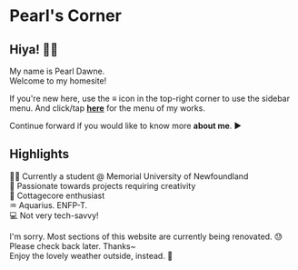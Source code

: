 <link rel="stylesheet" href="./style.css">

# Pearl's Corner


<!-- .slide -->

## Hiya! 🙋‍♀️
My name is Pearl Dawne. \
Welcome to my homesite!
<!-- .slide -->

If you're new here, use the **≡** icon in the top-right corner to use the sidebar menu.
And click/tap **[here](/menu)** for the menu of my works.

Continue forward if you would like to know more **about me**. ▶

<!-- .slide -->

## Highlights

👩‍🎓 Currently a student @ Memorial University of Newfoundland \
🎨 Passionate towards projects requiring creativity \
🌼 Cottagecore enthusiast \
♒ Aquarius. ENFP-T. \
💻 Not very tech-savvy!

<!-- .slide vertical=true -->

I'm sorry. Most sections of this website are currently being renovated. 😓 \
Please check back later. Thanks~ \
Enjoy the lovely weather outside, instead. 🌻
